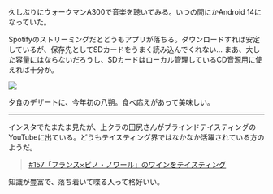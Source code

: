 久しぶりにウォークマンA300で音楽を聴いてみる。いつの間にかAndroid 14になっていた。

Spotifyのストリーミングだとどうもアプリが落ちる。ダウンロードすれば安定しているが、保存先としてSDカードをうまく読み込んでくれない... まあ、大した容量にはならないだろうし、SDカードはローカル管理しているCD音源用に使えれば十分か。

![](https://photos.old.apkas.net/medium/202412/20241223-113949.webp)

夕食のデザートに、今年初の八朔。食べ応えがあって美味しい。

---

インスタでたまたま見たが、上クラの田尻さんがブラインドテイスティングのYouTubeに出ている。どうもテイスティング界ではなかなか活躍されている方のようだ。
    
> [#157「フランス×ピノ・ノワール」のワインをテイスティング](https://www.youtube.com/watch?v=-4eJX9YR_to)

知識が豊富で、落ち着いて喋る人って格好いい。
